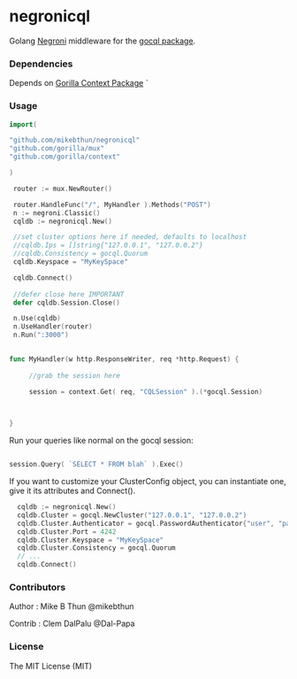 # negronicql


Golang [Negroni](https://github.com/codegangsta/negroni) middleware for the [gocql package](https://github.com/gocql/gocql).

### Dependencies

Depends on [Gorilla Context Package](http://www.gorillatoolkit.org/pkg/context)
`

### Usage
 
~~~ go
import(

"github.com/mikebthun/negronicql"
"github.com/gorilla/mux"
"github.com/gorilla/context"

)

 router := mux.NewRouter()

 router.HandleFunc("/", MyHandler ).Methods("POST")
 n := negroni.Classic()
 cqldb := negronicql.New()

 //set cluster options here if needed, defaults to localhost
 //cqldb.Ips = []string{"127.0.0.1", "127.0.0.2"}  
 //cqldb.Consistency = gocql.Quorum
 cqldb.Keyspace = "MyKeySpace"

 cqldb.Connect()
 
 //defer close here IMPORTANT
 defer cqldb.Session.Close()

 n.Use(cqldb)
 n.UseHandler(router)
 n.Run(":3000")
 

func MyHandler(w http.ResponseWriter, req *http.Request) {
 
     //grab the session here

     session = context.Get( req, "CQLSession" ).(*gocql.Session)


     
}
~~~

Run your queries like normal on the gocql session:

~~~ go

session.Query( `SELECT * FROM blah` ).Exec()

~~~

If you want to customize your ClusterConfig object, you can instantiate one, give it its attributes and Connect().

~~~ go
  cqldb := negronicql.New()
  cqldb.Cluster = gocql.NewCluster("127.0.0.1", "127.0.0.2")
  cqldb.Cluster.Authenticator = gocql.PasswordAuthenticator{"user", "password"}
  cqldb.Cluster.Port = 4242
  cqldb.Cluster.Keyspace = "MyKeySpace"
  cqldb.Cluster.Consistency = gocql.Quorum
  // ...
  cqldb.Connect()

~~~

### Contributors

Author : Mike B Thun @mikebthun

Contrib : Clem DalPalu @Dal-Papa
 
### License 

The MIT License (MIT)
